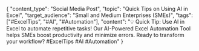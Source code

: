 {
  "content_type": "Social Media Post",
  "topic": "Quick Tips on Using AI in Excel",
  "target_audience": "Small and Medium Enterprises (SMEs)",
  "tags": ["#ExcelTips", "#AI", "#Automation"],
  "content": "💡 Quick Tip: Use AI in Excel to automate repetitive tasks! Our AI-Powered Excel Automation Tool helps SMEs boost productivity and minimize errors. Ready to transform your workflow? #ExcelTips #AI #Automation"
}